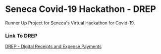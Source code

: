 # Seneca Covid-19 Hackathon - DREP

Runner Up Project for Seneca's Virtual Hackathon for Covid-19.

### Link To DREP
[DREP - Digital Receipts and Expense Payments](https://drep.xyz/statics/index.html)
